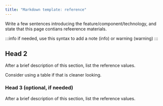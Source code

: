 ```yaml
---
title: "Markdown template: reference"
---
```


Write a few sentences introducing the feature/component/technology, and state that this page contians refeerence materials.

:::info
if needed, use this syntax to add a note (info) or warning (warning)
:::

## Head 2

After a brief description of this section, list the reference values.

Consider using a table if that is cleaner looking.



### Head 3 (optional, if needed)

After a brief description of this section, list the reference values.
